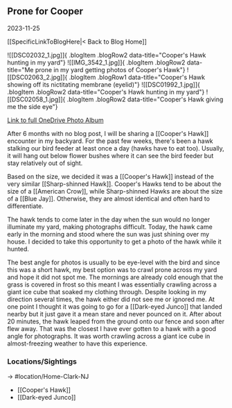 
## Prone for Cooper
2023-11-25

[[SpecificLinkToBlogHere|< Back to Blog Home]]

![[DSC02032_1.jpg]]{ .blogItem .blogRow2 data-title="Cooper's Hawk hunting in my yard"}
![[IMG_3542_1.jpg]]{ .blogItem .blogRow2 data-title="Me prone in my yard getting photos of Cooper's Hawk"}
![[DSC02063_2.jpg]]{ .blogItem .blogRow1 data-title="Cooper's Hawk showing off its nictitating membrane (eyelid)"}
![[DSC01992_1.jpg]]{ .blogItem .blogRow2 data-title="Cooper's Hawk hunting in my yard"}
![[DSC02058_1.jpg]]{ .blogItem .blogRow2 data-title="Cooper's Hawk giving me the side eye"}

[Link to full OneDrive Photo Album](https://1drv.ms/f/s!AvaIuMdCo_w-hORMKTugNvDrBv45Tw?e=DDqpL4)

After 6 months with no blog post, I will be sharing a [[Cooper's Hawk]] encounter in my backyard. For the past few weeks, there's been a hawk stalking our bird feeder at least once a day (hawks have to eat too). Usually, it will hang out below flower bushes where it can see the bird feeder but stay relatively out of sight.

Based on the size, we decided it was a [[Cooper's Hawk]] instead of the very similar [[Sharp-shinned Hawk]]. Cooper's Hawks tend to be about the size of a [[American Crow]], while Sharp-shinned Hawks are about the size of a [[Blue Jay]]. Otherwise, they are almost identical and often hard to differentiate.

The hawk tends to come later in the day when the sun would no longer illuminate my yard, making photographs difficult. Today, the hawk came early in the morning and stood where the sun was just shining over my house. I decided to take this opportunity to get a photo of the hawk while it hunted. 

The best angle for photos is usually to be eye-level with the bird and since this was a short hawk, my best option was to crawl prone across my yard and hope it did not spot me. The mornings are already cold enough that the grass is covered in frost so this meant I was essentially crawling across a giant ice cube that soaked my clothing through. Despite looking in my direction several times, the hawk either did not see me or ignored me. At one point I thought it was going to go for a [[Dark-eyed Junco]] that landed nearby but it just gave it a mean stare and never pounced on it. After about 20 minutes, the hawk leaped from the ground onto our fence and soon after flew away. That was the closest I have ever gotten to a hawk with a good angle for photographs. It was worth crawling across a giant ice cube in almost-freezing weather to have this experience.


### Locations/Sightings

-> #location/Home-Clark-NJ 

- [[Cooper's Hawk]]
- [[Dark-eyed Junco]]